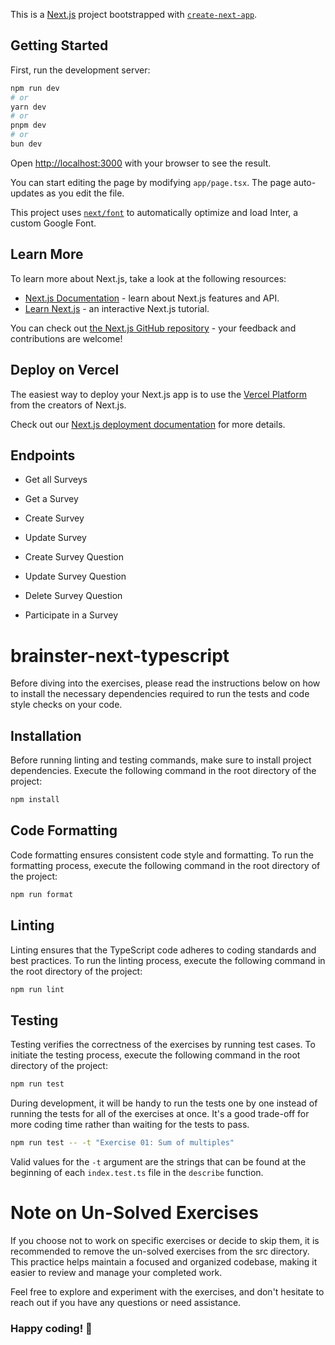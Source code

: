 This is a [Next.js](https://nextjs.org/) project bootstrapped with [`create-next-app`](https://github.com/vercel/next.js/tree/canary/packages/create-next-app).

## Getting Started

First, run the development server:

```bash
npm run dev
# or
yarn dev
# or
pnpm dev
# or
bun dev
```

Open [http://localhost:3000](http://localhost:3000) with your browser to see the result.

You can start editing the page by modifying `app/page.tsx`. The page auto-updates as you edit the file.

This project uses [`next/font`](https://nextjs.org/docs/basic-features/font-optimization) to automatically optimize and load Inter, a custom Google Font.

## Learn More

To learn more about Next.js, take a look at the following resources:

- [Next.js Documentation](https://nextjs.org/docs) - learn about Next.js features and API.
- [Learn Next.js](https://nextjs.org/learn) - an interactive Next.js tutorial.

You can check out [the Next.js GitHub repository](https://github.com/vercel/next.js/) - your feedback and contributions are welcome!

## Deploy on Vercel

The easiest way to deploy your Next.js app is to use the [Vercel Platform](https://vercel.com/new?utm_medium=default-template&filter=next.js&utm_source=create-next-app&utm_campaign=create-next-app-readme) from the creators of Next.js.

Check out our [Next.js deployment documentation](https://nextjs.org/docs/deployment) for more details.

## Endpoints

- Get all Surveys
- Get a Survey
- Create Survey
- Update Survey
- Create Survey Question
- Update Survey Question
- Delete Survey Question

- Participate in a Survey

# brainster-next-typescript

Before diving into the exercises, please read the instructions below on how to install the necessary dependencies required to run the tests and code style checks on your code.

## Installation

Before running linting and testing commands, make sure to install project dependencies. Execute the following command in the root directory of the project:

```bash
npm install
```

## Code Formatting

Code formatting ensures consistent code style and formatting. To run the formatting process, execute the following command in the root directory of the project:

```bash
npm run format
```

## Linting

Linting ensures that the TypeScript code adheres to coding standards and best practices. To run the linting process, execute the following command in the root directory of the project:

```bash
npm run lint
```

## Testing

Testing verifies the correctness of the exercises by running test cases. To initiate the testing process, execute the following command in the root directory of the project:

```bash
npm run test
```

During development, it will be handy to run the tests one by one instead of running the tests for all of the exercises at once. It's a good trade-off for more coding time rather than waiting for the tests to pass.

```bash
npm run test -- -t "Exercise 01: Sum of multiples"
```

Valid values for the `-t` argument are the strings that can be found at the beginning of each `index.test.ts` file in the `describe` function.

# Note on Un-Solved Exercises

If you choose not to work on specific exercises or decide to skip them, it is recommended to remove the un-solved exercises from the src directory. This practice helps maintain a focused and organized codebase, making it easier to review and manage your completed work.

Feel free to explore and experiment with the exercises, and don't hesitate to reach out if you have any questions or need assistance.

### Happy coding! 🍻

